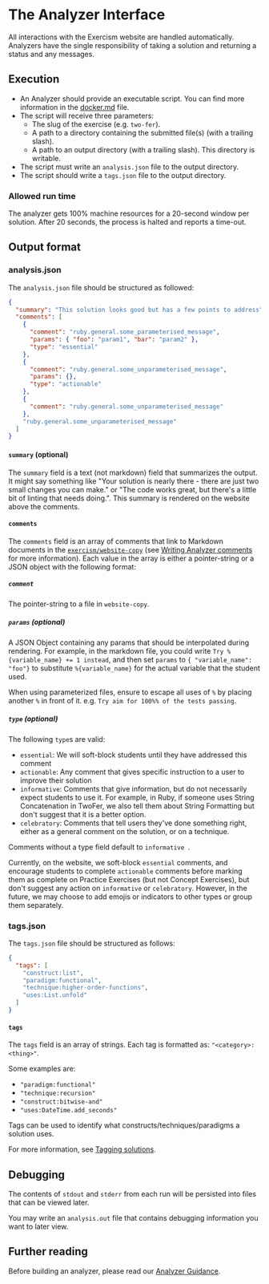 # The Analyzer Interface

All interactions with the Exercism website are handled automatically. Analyzers have the single responsibility of taking a solution and returning a status and any messages.

## Execution

- An Analyzer should provide an executable script. You can find more information in the [docker.md](/docs/building/tooling/analyzers/docker) file.
- The script will receive three parameters:
  - The slug of the exercise (e.g. `two-fer`).
  - A path to a directory containing the submitted file(s) (with a trailing slash).
  - A path to an output directory (with a trailing slash). This directory is writable.
- The script must write an `analysis.json` file to the output directory.
- The script should write a `tags.json` file to the output directory.

### Allowed run time

The analyzer gets 100% machine resources for a 20-second window per solution.
After 20 seconds, the process is halted and reports a time-out.

## Output format

### analysis.json

The `analysis.json` file should be structured as followed:

```json
{
  "summary": "This solution looks good but has a few points to address",
  "comments": [
    {
      "comment": "ruby.general.some_parameterised_message",
      "params": { "foo": "param1", "bar": "param2" },
      "type": "essential"
    },
    {
      "comment": "ruby.general.some_unparameterised_message",
      "params": {},
      "type": "actionable"
    },
    {
      "comment": "ruby.general.some_unparameterised_message"
    },
    "ruby.general.some_unparameterised_message"
  ]
}
```

#### `summary` (optional)

The `summary` field is a text (not markdown) field that summarizes the output.
It might say something like "Your solution is nearly there - there are just two small changes you can make." or "The code works great, but there's a little bit of linting that needs doing.".
This summary is rendered on the website above the comments.

#### `comments`

The `comments` field is an array of comments that link to Markdown documents in the [`exercism/website-copy`][website-copy-repo] (see [Writing Analyzer comments][writing-analyzer-comments] for more information).
Each value in the array is either a pointer-string or a JSON object with the following format:

##### `comment`

The pointer-string to a file in `website-copy`.

##### `params` (optional)

A JSON Object containing any params that should be interpolated during rendering.
For example, in the markdown file, you could write `Try %{variable_name} += 1 instead`, and then set `params` to `{ "variable_name": "foo"}` to substitute `%{variable_name}` for the actual variable that the student used.

When using parameterized files, ensure to escape all uses of `%` by placing another `%` in front of it.
e.g. `Try aim for 100%% of the tests passing`.

##### `type` (optional)

The following `type`s are valid:

- `essential`: We will soft-block students until they have addressed this comment
- `actionable`: Any comment that gives specific instruction to a user to improve their solution
- `informative`: Comments that give information, but do not necessarily expect students to use it. For example, in Ruby, if someone uses String Concatenation in TwoFer, we also tell them about String Formatting but don't suggest that it is a better option.
- `celebratory`: Comments that tell users they've done something right, either as a general comment on the solution, or on a technique.

Comments without a type field default to `informative `.

Currently, on the website, we soft-block `essential` comments, and encourage students to complete `actionable` comments before marking them as complete on Practice Exercises (but not Concept Exercises), but don't suggest any action on `informative` or `celebratory`.
However, in the future, we may choose to add emojis or indicators to other types or group them separately.

### tags.json

The `tags.json` file should be structured as follows:

```json
{
  "tags": [
    "construct:list",
    "paradigm:functional",
    "technique:higher-order-functions",
    "uses:List.unfold"
  ]
}
```

#### `tags`

The `tags` field is an array of strings.
Each tag is formatted as: `"<category>:<thing>"`.

Some examples are:

- `"paradigm:functional"`
- `"technique:recursion"`
- `"construct:bitwise-and"`
- `"uses:DateTime.add_seconds"`

Tags can be used to identify what constructs/techniques/paradigms a solution uses.

For more information, see [Tagging solutions][tagging-solutions].

## Debugging

The contents of `stdout` and `stderr` from each run will be persisted into files that can be viewed later.

You may write an `analysis.out` file that contains debugging information you want to later view.

## Further reading

Before building an analyzer, please read our [Analyzer Guidance][analyzer-guidance].

[website-copy-repo]: https://github.com/exercise/website-copy
[writing-analyzer-comments]: /docs/building/tooling/analyzers/comments
[tagging-solutions]: /docs/building/tooling/analyzers/tags
[analyzer-guidance]: /docs/building/tooling/analyzers/guidance
